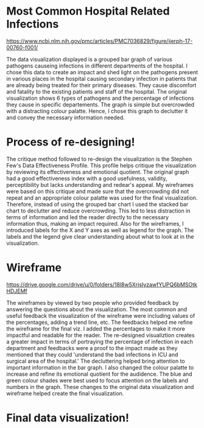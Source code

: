 # Most Common Hospital Related Infections
<https://www.ncbi.nlm.nih.gov/pmc/articles/PMC7036829/figure/ijerph-17-00760-f001/>

The data visualization displayed is a grouped bar graph of various pathogens causeing infections in different departments of the hospital. I chose this data to create an 
impact and shed light on the pathogens present in various places in the hospital causing secondary infection in patients that are already being treated for their primary diseases. 
They cause discomfort and fatality to the existing patients and staff of the hospital. The original visualization shows 6 types of pathogens and the percentage of infections they cause 
in specific departements. The graph is simple but overcrowded with a distracting colour palatte. Hence, I chose this graph to declutter it and convey the necessary information needed.

# Process of re-designing!
The critique method followed to re-design the visualization is the Stephen Few's Data Effectiveness Profile. This profile helps critique the visualization by reviewing its effectiveness 
and emotional quotient. The original graph had a good effectiveness index with a good usefulness, validity, perceptibility but lacks understanding and redear's appeal. 
My wireframes were based on this critique and made sure that the overcrowding did not repeat and an appropriate colour palatte was used for the final visualization. 
Therefore, instead of using the grouped bar chart I used the stacked bar chart to declutter and reduce overcrowding. This led to less distraction in terms of information
and led the reader directly to the necessary information thus, making an impact required. Also for the wireframes, I introduced labels for the X and Y axes as well as legend for the graph.
The labels and the legend give clear understanding about what to look at in the visualization. 

# Wireframe
<https://drive.google.com/drive/u/0/folders/18l8w5XrjsIyzawfYUPQ6bMSOtkHDJEMf>

The wireframes by viewed by two people who provided feedback by answering the questions about the visualization. The most common and useful feedback the visualization of the wireframe
were including values of the percentages, adding a trend line, etc. The feedbacks helped me refine the wireframe for the final viz. I added the percentages to make it more impactful and readable for the reader. The re-designed visualiztion creates a greater impact in terms of portraying the percentage of infection in each department and feedbacks were a proof to the impact made as they mentioned that they could 'understand the bad infections in ICU and surgical area of the hospital.' The decluttering helped bring attention to important information in the bar graph. I also changed the colour palatte to increase and refine its emotional quotient for the audidence. The blue and green colour shades were best used to focus attention on the labels and numbers in the graph. 
These changes to the original data visualization and wireframe helped create the final visualization.

# Final data visualization!
<div class="flourish-embed flourish-chart" data-src="visualisation/5359827"><script src="https://public.flourish.studio/resources/embed.js"></script></div>

